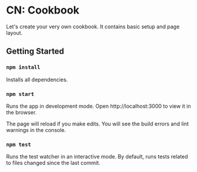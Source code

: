# CN: Cookbook

Let's create your very own cookbook. It contains basic setup and page layout.

## Getting Started

### `npm install`

Installs all dependencies.

### `npm start`

Runs the app in development mode.
Open http://localhost:3000 to view it in the browser.

The page will reload if you make edits.
You will see the build errors and lint warnings in the console.

### `npm test`

Runs the test watcher in an interactive mode.
By default, runs tests related to files changed since the last commit.
